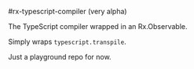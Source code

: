 #rx-typescript-compiler (very alpha)

The TypeScript compiler wrapped in an Rx.Observable.

Simply wraps `typescript.transpile`.

Just a playground repo for now.

